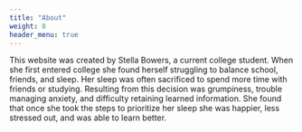```yaml
---
title: "About"
weight: 8
header_menu: true
---
```


This website was created by Stella Bowers, a current college student. When she first entered college she found herself struggling to balance school, friends, and sleep. Her sleep was often sacrificed to spend more time with friends or studying. Resulting from this decision was grumpiness, trouble managing anxiety, and difficulty retaining learned information. She found that once she took the steps to prioritize her sleep she was happier, less stressed out, and was able to learn better. 
